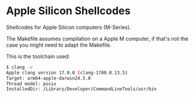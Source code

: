 # Apple Silicon Shellcodes

Shellcodes for Apple Silicon computers (M-Series).

The Makefile assumes compilation on a Apple M computer, if that's not the case you might need to adapt the Makefile.

This is the toolchain used:
```bash
$ clang -v
Apple clang version 17.0.0 (clang-1700.0.13.5)
Target: arm64-apple-darwin24.5.0
Thread model: posix
InstalledDir: /Library/Developer/CommandLineTools/usr/bin
```

